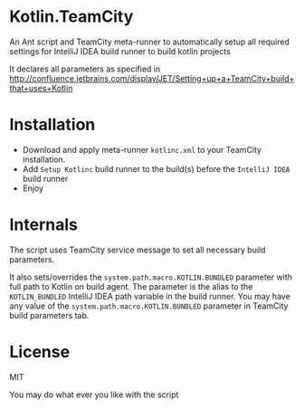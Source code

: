 Kotlin.TeamCity
===============

An Ant script and TeamCity meta-runner to automatically setup all 
required settings for IntelliJ IDEA build runner to build kotlin 
projects

It declares all parameters as specified in 
http://confluence.jetbrains.com/display/JET/Setting+up+a+TeamCity+build+that+uses+Kotlin

Installation
============
- Download and apply meta-runner ```kotlinc.xml``` to your TeamCity installation.
- Add ```Setup Kotlinc``` build runner to the build(s) before the ```IntelliJ IDEA``` build runner
- Enjoy


Internals
==========
The script uses TeamCity service message to set all necessary build parameters. 

It also sets/overrides the ```system.path.macro.KOTLIN.BUNDLED``` parameter with 
full path to Kotlin on build agent. The parameter is the alias to 
the ```KOTLIN_BUNDLED``` IntelliJ IDEA path variable in the build runner.
You may have any value of the ```system.path.macro.KOTLIN.BUNDLED``` parameter 
in TeamCity build parameters tab.


License
=======
MIT

You may do what ever you like with the script


